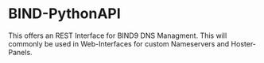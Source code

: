 # BIND-PythonAPI

This offers an REST Interface for BIND9 DNS Managment. This will commonly be used in Web-Interfaces for custom Nameservers and Hoster-Panels.
